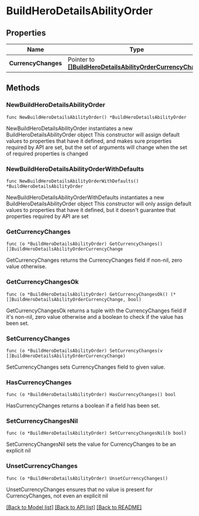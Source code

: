 # BuildHeroDetailsAbilityOrder

## Properties

Name | Type | Description | Notes
------------ | ------------- | ------------- | -------------
**CurrencyChanges** | Pointer to [**[]BuildHeroDetailsAbilityOrderCurrencyChange**](BuildHeroDetailsAbilityOrderCurrencyChange.md) |  | [optional] 

## Methods

### NewBuildHeroDetailsAbilityOrder

`func NewBuildHeroDetailsAbilityOrder() *BuildHeroDetailsAbilityOrder`

NewBuildHeroDetailsAbilityOrder instantiates a new BuildHeroDetailsAbilityOrder object
This constructor will assign default values to properties that have it defined,
and makes sure properties required by API are set, but the set of arguments
will change when the set of required properties is changed

### NewBuildHeroDetailsAbilityOrderWithDefaults

`func NewBuildHeroDetailsAbilityOrderWithDefaults() *BuildHeroDetailsAbilityOrder`

NewBuildHeroDetailsAbilityOrderWithDefaults instantiates a new BuildHeroDetailsAbilityOrder object
This constructor will only assign default values to properties that have it defined,
but it doesn't guarantee that properties required by API are set

### GetCurrencyChanges

`func (o *BuildHeroDetailsAbilityOrder) GetCurrencyChanges() []BuildHeroDetailsAbilityOrderCurrencyChange`

GetCurrencyChanges returns the CurrencyChanges field if non-nil, zero value otherwise.

### GetCurrencyChangesOk

`func (o *BuildHeroDetailsAbilityOrder) GetCurrencyChangesOk() (*[]BuildHeroDetailsAbilityOrderCurrencyChange, bool)`

GetCurrencyChangesOk returns a tuple with the CurrencyChanges field if it's non-nil, zero value otherwise
and a boolean to check if the value has been set.

### SetCurrencyChanges

`func (o *BuildHeroDetailsAbilityOrder) SetCurrencyChanges(v []BuildHeroDetailsAbilityOrderCurrencyChange)`

SetCurrencyChanges sets CurrencyChanges field to given value.

### HasCurrencyChanges

`func (o *BuildHeroDetailsAbilityOrder) HasCurrencyChanges() bool`

HasCurrencyChanges returns a boolean if a field has been set.

### SetCurrencyChangesNil

`func (o *BuildHeroDetailsAbilityOrder) SetCurrencyChangesNil(b bool)`

 SetCurrencyChangesNil sets the value for CurrencyChanges to be an explicit nil

### UnsetCurrencyChanges
`func (o *BuildHeroDetailsAbilityOrder) UnsetCurrencyChanges()`

UnsetCurrencyChanges ensures that no value is present for CurrencyChanges, not even an explicit nil

[[Back to Model list]](../README.md#documentation-for-models) [[Back to API list]](../README.md#documentation-for-api-endpoints) [[Back to README]](../README.md)


